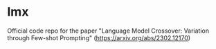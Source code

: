 # lmx

Official code repo for the paper "Language Model Crossover: Variation through Few-shot Prompting" (https://arxiv.org/abs/2302.12170)

